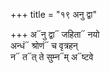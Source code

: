 +++
title = "१९ अनु द्वा"

+++
अ᳓नु द्वा᳓ जहिता᳓ नयो  
अन्धं᳓ श्रोणं᳓ च वृत्रहन्  
न᳓ त᳓त् ते सुम्न᳓म् अ᳓ष्टवे